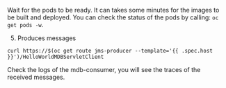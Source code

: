 
Wait for the pods to be ready. It can takes some minutes for the images to be built and deployed.
You can check the status of the pods by calling: `oc get pods -w`.


5. Produces messages

`curl https://$(oc get route jms-producer --template='{{ .spec.host }}')/HelloWorldMDBServletClient`

Check the logs of the mdb-consumer, you will see the traces of the received messages.

